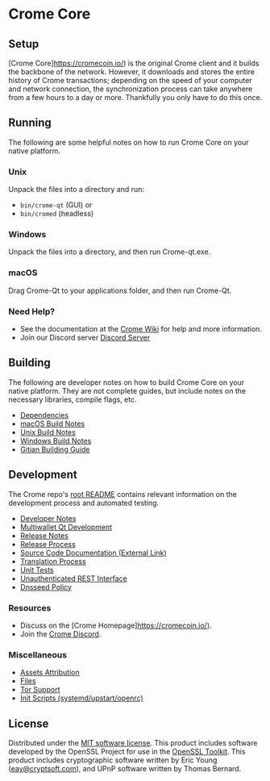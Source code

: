 Crome Core
=============

Setup
---------------------
[Crome Core]https://cromecoin.io/) is the original Crome client and it builds the backbone of the network. However, it downloads and stores the entire history of Crome transactions; depending on the speed of your computer and network connection, the synchronization process can take anywhere from a few hours to a day or more. Thankfully you only have to do this once.

Running
---------------------
The following are some helpful notes on how to run Crome Core on your native platform.

### Unix

Unpack the files into a directory and run:

- `bin/crome-qt` (GUI) or
- `bin/cromed` (headless)

### Windows

Unpack the files into a directory, and then run Crome-qt.exe.

### macOS

Drag Crome-Qt to your applications folder, and then run Crome-Qt.

### Need Help?

* See the documentation at the [Crome Wiki](https://github.com/Crome-blockchain/crome.git)
for help and more information.
* Join our Discord server [Discord Server](https://discord.gg/W5eYCXsr2s)

Building
---------------------
The following are developer notes on how to build Crome Core on your native platform. They are not complete guides, but include notes on the necessary libraries, compile flags, etc.

- [Dependencies](dependencies.md)
- [macOS Build Notes](build-osx.md)
- [Unix Build Notes](build-unix.md)
- [Windows Build Notes](build-windows.md)
- [Gitian Building Guide](gitian-building.md)

Development
---------------------
The Crome repo's [root README](/README.md) contains relevant information on the development process and automated testing.

- [Developer Notes](developer-notes.md)
- [Multiwallet Qt Development](multiwallet-qt.md)
- [Release Notes](release-notes.md)
- [Release Process](release-process.md)
- [Source Code Documentation (External Link)](https://github.com/Crome-blockchain/crome.git)
- [Translation Process](translation_process.md)
- [Unit Tests](unit-tests.md)
- [Unauthenticated REST Interface](REST-interface.md)
- [Dnsseed Policy](dnsseed-policy.md)

### Resources
* Discuss on the [Crome Homepage]https://cromecoin.io/).
* Join the [Crome Discord](https://discord.gg/W5eYCXsr2s).

### Miscellaneous
- [Assets Attribution](assets-attribution.md)
- [Files](files.md)
- [Tor Support](tor.md)
- [Init Scripts (systemd/upstart/openrc)](init.md)

License
---------------------
Distributed under the [MIT software license](/COPYING).
This product includes software developed by the OpenSSL Project for use in the [OpenSSL Toolkit](https://www.openssl.org/). This product includes
cryptographic software written by Eric Young ([eay@cryptsoft.com](mailto:eay@cryptsoft.com)), and UPnP software written by Thomas Bernard.
